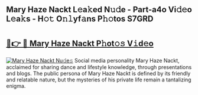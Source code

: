 ## Mary Haze Nackt L𝚎a𝚔ed N𝚞𝚍e - Part-a4o Vi𝚍𝚎o L𝚎a𝚔s - H𝚘𝚝 O𝚗𝚕yf𝚊ns P𝚑𝚘tos S7GRD

# <h2><a href="http://kf9nf4g.oniu.top/?m=Mary+Haze+Nackt">🔗👉 🔴 Mary Haze Nackt P𝚑ot𝚘𝚜 V𝚒d𝚎o</a></h2>

[![Mary Haze Nackt Nu𝚍e𝚜](https://i.imgur.com/0qMVB7G.gif)](http://kf9nf4g.oniu.top/?m=Mary+Haze+Nackt)
Social media personality Mary Haze Nackt, acclaimed for sharing dance and lifestyle knowledge, through presentations and blogs. The public persona of Mary Haze Nackt is defined by its friendly and relatable nature, but the mysteries of his private life remain a tantalizing enigma.  

